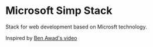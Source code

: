 # Microsoft Simp Stack
Stack for web development based on Microsft technology.

Inspired by [Ben Awad's video](https://www.youtube.com/watch?v=ApR-kNXxLUs)